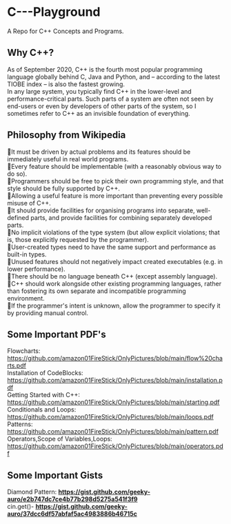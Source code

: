 # C---Playground
 A Repo for C++ Concepts and Programs.

## Why C++?
As of September 2020, C++ is the fourth most popular programming language globally behind C, Java and Python, and – according to the latest TIOBE index – is also the fastest growing. <br>
In any large system, you typically find C++ in the lower-level and performance-critical parts. Such parts of a system are often not seen by end-users or even by developers of other parts of the system, so I sometimes refer to C++ as an invisible foundation of everything. <br>

## Philosophy from Wikipedia
🔸It must be driven by actual problems and its features should be immediately useful in real world programs.<br>
🔸Every feature should be implementable (with a reasonably obvious way to do so). <br>
🔸Programmers should be free to pick their own programming style, and that style should be fully supported by C++. <br>
🔸Allowing a useful feature is more important than preventing every possible misuse of C++. <br>
🔸It should provide facilities for organising programs into separate, well-defined parts, and provide facilities for combining separately developed parts. <br>
🔸No implicit violations of the type system (but allow explicit violations; that is, those explicitly requested by the programmer). <br>
🔸User-created types need to have the same support and performance as built-in types. <br>
🔸Unused features should not negatively impact created executables (e.g. in lower performance). <br>
🔸There should be no language beneath C++ (except assembly language). <br>
🔸C++ should work alongside other existing programming languages, rather than fostering its own separate and incompatible programming environment.<br>
🔸If the programmer's intent is unknown, allow the programmer to specify it by providing manual control. <br>

## Some Important PDF's
Flowcharts: https://github.com/amazon01FireStick/OnlyPictures/blob/main/flow%20charts.pdf <br>
Installation of CodeBlocks: https://github.com/amazon01FireStick/OnlyPictures/blob/main/installation.pdf <br>
Getting Started with C++: https://github.com/amazon01FireStick/OnlyPictures/blob/main/starting.pdf <br>
Conditionals and Loops: https://github.com/amazon01FireStick/OnlyPictures/blob/main/loops.pdf <br>
Patterns: https://github.com/amazon01FireStick/OnlyPictures/blob/main/pattern.pdf <br>
Operators,Scope of Variables,Loops: https://github.com/amazon01FireStick/OnlyPictures/blob/main/operators.pdf <br>
## Some Important Gists
Diamond Pattern: **https://gist.github.com/geeky-auro/e2b747dc7ce4b77b298d5275a541f3f9** <br>
cin.get()- **https://gist.github.com/geeky-auro/37dcc6df57abfaf5ac4983886b46715c** <br>






